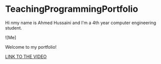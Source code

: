 # TeachingProgrammingPortfolio
Hi nmy name is Ahmed Hussaini and I'm a 4th year computer engineering student.

![Me]

Welcome to my portfolio!


[LINK TO THE VIDEO](https://youtu.be/bWOyrxByQFc)
